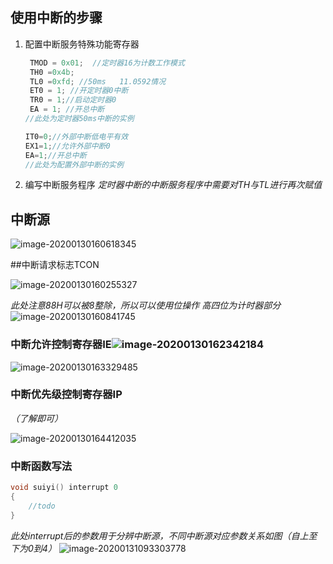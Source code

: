 ## 使用中断的步骤

1. 配置中断服务特殊功能寄存器

   ```cpp
   	TMOD = 0x01;  //定时器16为计数工作模式
   	TH0 =0x4b;
   	TL0 =0xfd; //50ms	11.0592情况
   	ET0 = 1; //开定时器0中断
   	TR0 = 1;//启动定时器0
   	EA = 1;	//开总中断			
   //此处为定时器50ms中断的实例
   ```

   ```cpp
   IT0=0;//外部中断低电平有效
   EX1=1;//允许外部中断0
   EA=1;//开总中断
   //此处为配置外部中断的实例
   ```

   

2. 编写中断服务程序
   *定时器中断的中断服务程序中需要对TH与TL进行再次赋值*
   



## 中断源

![image-20200130160618345](D:%5C%E5%B0%8F%E5%87%AF%E6%96%87%5CDocuments%5C%E4%B8%AD%E6%96%AD%E7%B3%BB%E7%BB%9F.assets%5Cimage-20200130160618345.png)

##中断请求标志TCON

![image-20200130160255327](D:%5C%E5%B0%8F%E5%87%AF%E6%96%87%5CDocuments%5C%E4%B8%AD%E6%96%AD%E7%B3%BB%E7%BB%9F.assets%5Cimage-20200130160255327.png)

*此处注意88H可以被8整除，所以可以使用位操作*
*高四位为计时器部分*
![image-20200130160841745](D:%5C%E5%B0%8F%E5%87%AF%E6%96%87%5CDocuments%5C%E4%B8%AD%E6%96%AD%E7%B3%BB%E7%BB%9F.assets%5Cimage-20200130160841745.png)

### 中断允许控制寄存器IE![image-20200130162342184](D:%5C%E5%B0%8F%E5%87%AF%E6%96%87%5CDocuments%5C%E4%B8%AD%E6%96%AD%E7%B3%BB%E7%BB%9F.assets%5Cimage-20200130162342184.png)

![image-20200130163329485](D:%5C%E5%B0%8F%E5%87%AF%E6%96%87%5CDocuments%5C%E4%B8%AD%E6%96%AD%E7%B3%BB%E7%BB%9F.assets%5Cimage-20200130163329485.png)

### 中断优先级控制寄存器IP    

*（了解即可）*

![image-20200130164412035](D:%5C%E5%B0%8F%E5%87%AF%E6%96%87%5CDocuments%5C%E4%B8%AD%E6%96%AD%E7%B3%BB%E7%BB%9F.assets%5Cimage-20200130164412035.png)

### 中断函数写法

```cpp
void suiyi() interrupt 0
{
    //todo
}
```

*此处interrupt后的参数用于分辨中断源，不同中断源对应参数关系如图（自上至下为0到4）*
![image-20200131093303778](D:%5C%E5%B0%8F%E5%87%AF%E6%96%87%5CDocuments%5C%E4%B8%AD%E6%96%AD%E7%B3%BB%E7%BB%9F.assets%5Cimage-20200131093303778.png)

### 

